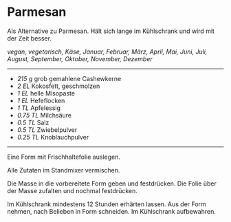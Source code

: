 # Parmesan

Als Alternative zu Parmesan.
Hält sich lange im Kühlschrank und wird mit der Zeit besser.

*vegan, vegetarisch, Käse, Januar, Februar, März, April, Mai, Juni, Juli, August, September, Oktober, November, Dezember*

---

- *215 g* grob gemahlene Cashewkerne
- *2 EL* Kokosfett, geschmolzen
- *1 EL* helle Misopaste
- *1 EL* Hefeflocken
- *1 TL* Apfelessig
- *0.75 TL* Milchsäure
- *0.5 TL* Salz
- *0.5 TL* Zwiebelpulver
- *0.25 TL* Knoblauchpulver

---

Eine Form mit Frischhaltefolie auslegen.

Alle Zutaten im Standmixer vermischen. 

Die Masse in die vorbereitete Form geben und festdrücken. Die Folie über der Masse zufalten und nochmal festdrücken.

Im Kühlschrank mindestens 12 Stunden erhärten lassen. Aus der Form nehmen, nach Belieben in Form schneiden. Im Kühlschrank aufbewahren.
